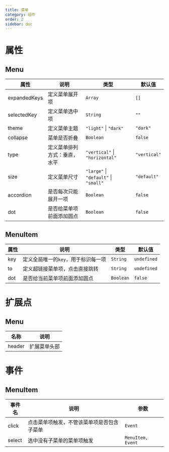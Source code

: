 ```yaml
---
title: 菜单
category: 组件
order: 2
sidebar: doc
---
```


# 属性

## Menu

| 属性 | 说明 | 类型 | 默认值 |
| --- | --- | --- | --- |
| expandedKeys | 定义菜单展开项 | `Array` | `[]` |
| selectedKey | 定义菜单选中项 | `String` | `""` |
| theme | 定义菜单主题 | `"light"` &#124; `"dark"` | `"dark"` |
| collapse | 菜单是否折叠 | `Boolean` | `false` |
| type | 定义菜单排列方式：垂直，水平 | `"vertical"` &#124; `"horizontal"` | `"vertical"` |
| size | 定义菜单尺寸 | `"large"` &#124; `"default"` &#124; `"small"` | `"default"` |
| accordion | 是否每次只能展开一项 | `Boolean` | `false` |
| dot | 是否给菜单项前面添加圆点 | `Boolean` | `false` |

## MenuItem

| 属性 | 说明 | 类型 | 默认值 |
| --- | --- | --- | --- |
| key | 定义全局唯一的`key`，用于标识每一项 | `String` | `undefined` |
| to | 定义超链接菜单项，点击直接跳转 | `String` | `undefined` |
| dot | 是否给当前菜单项前面添加圆点 | `Boolean` | `false` |

# 扩展点

## Menu

| 名称 | 说明 |
| --- | --- |
| header | 扩展菜单头部 |

# 事件

## MenuItem

| 事件名 | 说明 | 参数 |
| --- | --- | --- |
| click | 点击菜单项触发，不管该菜单项是否包含子菜单 | `Event` |
| select | 选中没有子菜单的菜单项触发 | `MenuItem, Event` |
